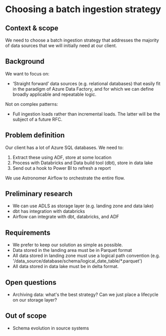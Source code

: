 # Choosing a batch ingestion strategy

## Context & scope

We need to choose a batch ingestion strategy that addresses the majority of data sources that we will initially need at our client.

## Background

We want to focus on:

- ‘Straight forward’ data sources (e.g. relational databases) that easily fit in the paradigm of Azure Data Factory, and for which we can define broadly applicable and repeatable logic.

Not on complex patterns:

- Full ingestion loads rather than incremental loads. The latter will be the subject of a future RFC.

## Problem definition

Our client has a lot of Azure SQL databases. We need to:

1. Extract these using ADF, store at some location
2. Process with Databricks and Data build tool (dbt), store in data lake
3. Send out a hook to Power BI to refresh a report

We use Astronomer Airflow to orchestrate the entire flow.

## Preliminary research

- We can use ADLS as storage layer (e.g. landing zone and data lake)
- dbt has integration with databricks
- Airflow can integrate with dbt, databricks, and ADF

## Requirements

- We prefer to keep our solution as simple as possible.
- Data stored in the landing area must be in Parquet format
- All data stored in landing zone must use a logical path convention (e.g.  '/data_source/database/schema/logical_date_table/*.parquet')
- All data stored in data lake must be in delta format.

## Open questions

- Archiving data: what's the best strategy? Can we just place a lifecycle on our storage layer?

## Out of scope

- Schema evolution in source systems
